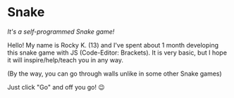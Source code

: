 # Snake
*It's a self-programmed Snake game!*

Hello! My name is Rocky K. (13) and I've spent about 1 month developing this snake game with JS (Code-Editor: Brackets). It is very basic, but I hope it will inspire/help/teach you in any way. 

(By the way, you can go through walls unlike in some other Snake games)

Just click "Go" and off you go! 😉
